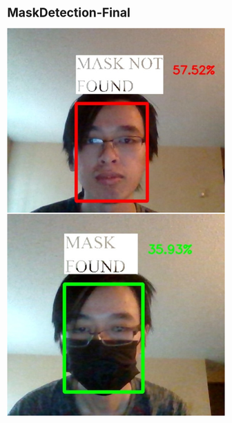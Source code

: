 # MaskDetection-Final
![Screenshot](https://github.com/LLSlinsong/MaskDetection-Final/blob/main/RESULT_IMAGE/SharedScreenshot.jpg)
![Screenshot3](https://github.com/LLSlinsong/MaskDetection-Final/blob/main/RESULT_IMAGE/SharedScreenshot3.jpg)
